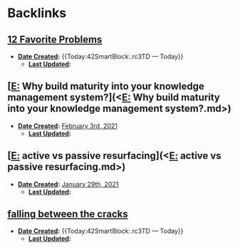 
# Backlinks
## [12 Favorite Problems](<12 Favorite Problems.md>)
- **[Date Created](<Date Created.md>):** {{Today:42SmartBlock:.rc3TD — Today}}
    - **[Last Updated](<Last Updated.md>):**

## [[E:](<[E:.md>) Why build maturity into your knowledge management system?](<[E:](<E:.md>) Why build maturity into your knowledge management system?.md>)
- **[Date Created](<Date Created.md>):** [February 3rd, 2021](<February 3rd, 2021.md>)
    - **[Last Updated](<Last Updated.md>):**

## [[E:](<[E:.md>) active vs passive resurfacing](<[E:](<E:.md>) active vs passive resurfacing.md>)
- **[Date Created](<Date Created.md>):** [January 29th, 2021](<January 29th, 2021.md>)
    - **[Last Updated](<Last Updated.md>):**

## [falling between the cracks](<falling between the cracks.md>)
- **[Date Created](<Date Created.md>):** {{Today:42SmartBlock:.rc3TD — Today}}
    - **[Last Updated](<Last Updated.md>):**

